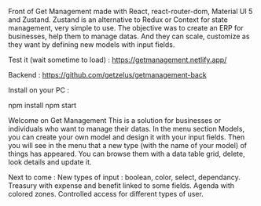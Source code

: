 Front of Get Management made with React, react-router-dom, Material UI 5 and Zustand.
Zustand is an alternative to Redux or Context for state management, very simple to use. 
The objective was to create an ERP for businesses, help them to manage datas. 
And they can scale, customize as they want by defining new models with input fields. 


Test it (wait sometime to load) : https://getmanagement.netlify.app/

Backend : https://github.com/getzelus/getmanagement-back

Install on your PC : 

npm install
npm start 


Welcome on Get Management
This is a solution for businesses or individuals who want to manage their datas.
In the menu section Models, you can create your own model and design it with your input fields.
Then you will see in the menu that a new type (with the name of your model) of things has appeared.
You can browse them with a data table grid, delete, look details and update it.

Next to come :
New types of input : boolean, color, select, dependancy.
Treasury with expense and benefit linked to some fields.
Agenda with colored zones.
Controlled access for different types of user.
